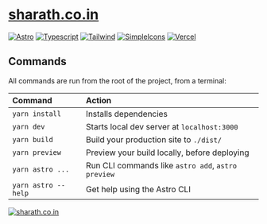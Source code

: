 # [sharath.co.in](https://sharath.co.in/)

[![Astro](https://img.shields.io/badge/built%20with-astro-red?style=for-the-badge&logo=astro)](https://astro.build)
[![Typescript](https://img.shields.io/badge/uses-typescript-blue?style=for-the-badge&logo=typescript)](https://www.typescriptlang.org/)
[![Tailwind](https://img.shields.io/badge/built%20with-tailwindcss-teal?style=for-the-badge&logo=tailwind-css)](https://tailwindcss.com/)
[![SimpleIcons](https://img.shields.io/badge/uses-simpleicons-orange?style=for-the-badge&logo=simple-icons)](https://simpleicons.org/)
[![Vercel](https://img.shields.io/badge/deployed%20with-vercel-black?style=for-the-badge&logo=vercel)](https://vercel.com/)

## Commands

All commands are run from the root of the project, from a terminal:

| Command             | Action                                             |
| :------------------ | :------------------------------------------------- |
| `yarn install`      | Installs dependencies                              |
| `yarn dev`          | Starts local dev server at `localhost:3000`        |
| `yarn build`        | Build your production site to `./dist/`            |
| `yarn preview`      | Preview your build locally, before deploying       |
| `yarn astro ...`    | Run CLI commands like `astro add`, `astro preview` |
| `yarn astro --help` | Get help using the Astro CLI                       |

[![sharath.co.in](https://img.shields.io/badge/visit-sharath.co.in-white?style=for-the-badge&logo=)](https://sharath.co.in/)
